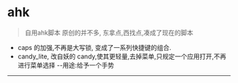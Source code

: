 # ahk
>自用ahk脚本
 原创的并不多, 东拿点,西找点,凑成了现在的脚本
 - caps 的加强,不再是大写锁, 变成了一系列快捷键的组合.
 - candy_lite, 改自妖的 candy,使其更轻量,去掉菜单,只规定一个应用打开,不再进行菜单选择
 --用途:给予一个手势
 ---